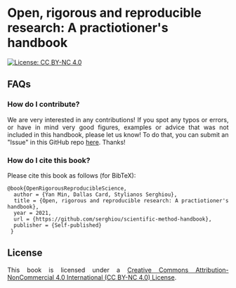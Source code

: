 # Open, rigorous and reproducible research: A practiotioner's handbook

[![License: CC BY-NC 4.0](https://img.shields.io/badge/License-CC%20BY--NC%204.0-lightgrey.svg)](https://creativecommons.org/licenses/by-nc/4.0/)

<div align='justify'>

## FAQs

### How do I contribute?

We are very interested in any contributions! If you spot any typos or errors, or have in mind very good figures, examples or advice that was not included in this handbook, please let us know! To do that, you can submit an "Issue" in this GitHub repo [here](https://github.com/serghiou/scientific-method-handbook/issues). Thanks!


### How do I cite this book?

Please cite this book as follows (for BibTeX):

```
@book{OpenRigorousReproducibleScience, 
  author = {Yan Min, Dallas Card, Stylianos Serghiou}, 
  title = {Open, rigorous and reproducible research: A practiotioner's handbook}, 
  year = 2021,
  url = {https://github.com/serghiou/scientific-method-handbook}, 
  publisher = {Self-published} 
 }
```

## License

This book is licensed under a [Creative Commons Attribution-NonCommercial 4.0 International (CC BY-NC 4.0) License](https://creativecommons.org/licenses/by-nc/4.0/).

</div>

